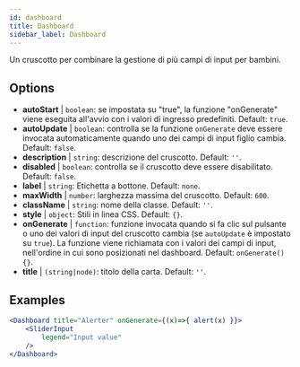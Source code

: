 ```yaml
--- 
id: dashboard 
title: Dashboard
sidebar_label: Dashboard 
---
```


Un cruscotto per combinare la gestione di più campi di input per bambini.

## Options

* __autoStart__ | `boolean`: se impostata su "true", la funzione "onGenerate" viene eseguita all'avvio con i valori di ingresso predefiniti. Default: `true`.
* __autoUpdate__ | `boolean`: controlla se la funzione `onGenerate` deve essere invocata automaticamente quando uno dei campi di input figlio cambia. Default: `false`.
* __description__ | `string`: descrizione del cruscotto. Default: `''`.
* __disabled__ | `boolean`: controlla se il cruscotto deve essere disabilitato. Default: `false`.
* __label__ | `string`: Etichetta a bottone. Default: `none`.
* __maxWidth__ | `number`: larghezza massima del cruscotto. Default: `600`.
* __className__ | `string`: nome della classe. Default: `''`.
* __style__ | `object`: Stili in linea CSS. Default: `{}`.
* __onGenerate__ | `function`: funzione invocata quando si fa clic sul pulsante o uno dei valori di input del cruscotto cambia (se `autoUpdate` è impostato su `true`). La funzione viene richiamata con i valori dei campi di input, nell'ordine in cui sono posizionati nel dashboard. Default: `onGenerate() {}`.
* __title__ | `(string|node)`: titolo della carta. Default: `''`.


## Examples

```jsx live
<Dashboard title="Alerter" onGenerate={(x)=>{ alert(x) }}>
    <SliderInput
        legend="Input value"
    />
</Dashboard>
```

